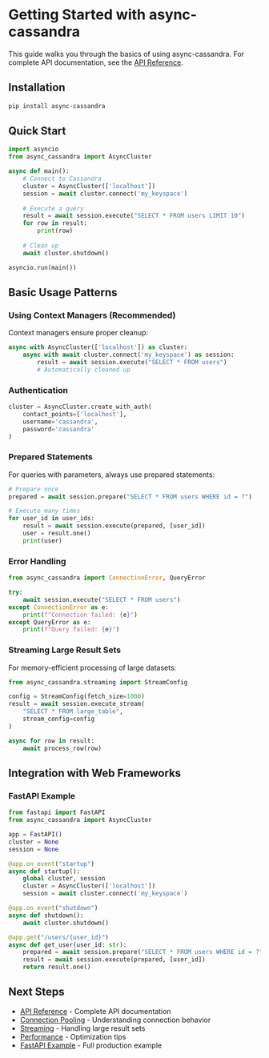 # Getting Started with async-cassandra

This guide walks you through the basics of using async-cassandra. For complete API documentation, see the [API Reference](api.md).

## Installation

```bash
pip install async-cassandra
```

## Quick Start

```python
import asyncio
from async_cassandra import AsyncCluster

async def main():
    # Connect to Cassandra
    cluster = AsyncCluster(['localhost'])
    session = await cluster.connect('my_keyspace')
    
    # Execute a query
    result = await session.execute("SELECT * FROM users LIMIT 10")
    for row in result:
        print(row)
    
    # Clean up
    await cluster.shutdown()

asyncio.run(main())
```

## Basic Usage Patterns

### Using Context Managers (Recommended)

Context managers ensure proper cleanup:

```python
async with AsyncCluster(['localhost']) as cluster:
    async with await cluster.connect('my_keyspace') as session:
        result = await session.execute("SELECT * FROM users")
        # Automatically cleaned up
```

### Authentication

```python
cluster = AsyncCluster.create_with_auth(
    contact_points=['localhost'],
    username='cassandra',
    password='cassandra'
)
```

### Prepared Statements

For queries with parameters, always use prepared statements:

```python
# Prepare once
prepared = await session.prepare("SELECT * FROM users WHERE id = ?")

# Execute many times
for user_id in user_ids:
    result = await session.execute(prepared, [user_id])
    user = result.one()
    print(user)
```

### Error Handling

```python
from async_cassandra import ConnectionError, QueryError

try:
    await session.execute("SELECT * FROM users")
except ConnectionError as e:
    print(f"Connection failed: {e}")
except QueryError as e:
    print(f"Query failed: {e}")
```

### Streaming Large Result Sets

For memory-efficient processing of large datasets:

```python
from async_cassandra.streaming import StreamConfig

config = StreamConfig(fetch_size=1000)
result = await session.execute_stream(
    "SELECT * FROM large_table",
    stream_config=config
)

async for row in result:
    await process_row(row)
```

## Integration with Web Frameworks

### FastAPI Example

```python
from fastapi import FastAPI
from async_cassandra import AsyncCluster

app = FastAPI()
cluster = None
session = None

@app.on_event("startup")
async def startup():
    global cluster, session
    cluster = AsyncCluster(['localhost'])
    session = await cluster.connect('my_keyspace')

@app.on_event("shutdown")
async def shutdown():
    await cluster.shutdown()

@app.get("/users/{user_id}")
async def get_user(user_id: str):
    prepared = await session.prepare("SELECT * FROM users WHERE id = ?")
    result = await session.execute(prepared, [user_id])
    return result.one()
```

## Next Steps

- [API Reference](api.md) - Complete API documentation
- [Connection Pooling](connection-pooling.md) - Understanding connection behavior
- [Streaming](streaming.md) - Handling large result sets
- [Performance](performance.md) - Optimization tips
- [FastAPI Example](../examples/fastapi_app/) - Full production example